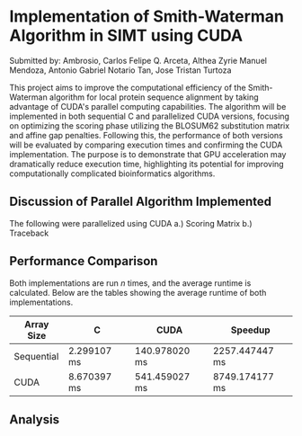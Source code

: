 # Implementation of Smith-Waterman Algorithm in SIMT using CUDA
Submitted by:
Ambrosio, Carlos Felipe Q.
Arceta, Althea Zyrie Manuel
Mendoza, Antonio Gabriel Notario
Tan, Jose Tristan Turtoza

This project aims to improve the computational efficiency of the Smith-Waterman algorithm for local protein sequence alignment by taking advantage of CUDA's parallel computing capabilities. The algorithm will be implemented in both sequential C and parallelized CUDA versions, focusing on optimizing the scoring phase utilizing the BLOSUM62 substitution matrix and affine gap penalties. Following this, the performance of both versions will be evaluated by comparing execution times and confirming the CUDA implementation. The purpose is to demonstrate that GPU acceleration may dramatically reduce execution time, highlighting its potential for improving computationally complicated bioinformatics algorithms.

## Discussion of Parallel Algorithm Implemented
The following were parallelized using CUDA
a.) Scoring Matrix
b.) Traceback

## Performance Comparison
Both implementations are run *n* times, and the average runtime is calculated. Below are the tables showing the average runtime of both implementations.

| Array Size | C | CUDA | Speedup |
| ------------- |-------------|------------- |------------- |
| Sequential | 2.299107 ms | 140.978020 ms | 2257.447447 ms |
| CUDA | 8.670397 ms | 541.459027 ms | 8749.174177 ms |

## Analysis

